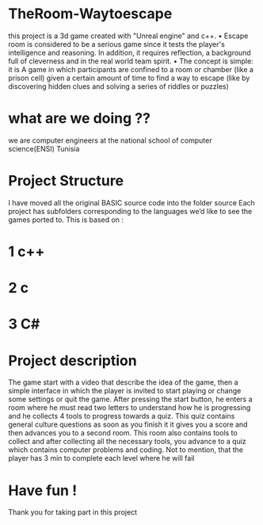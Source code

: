 # TheRoom-Waytoescape
this project is a 3d game created with "Unreal engine" and c++. • Escape room is considered to be a serious game since it tests the player's intelligence and reasoning. In addition, it requires reflection, a background full of cleverness and in the real world team spirit. • The concept is simple: it is A game in which participants are confined to a room or chamber (like a prison cell) given a certain amount of time to find a way to escape (like by discovering hidden clues and solving a series of riddles or puzzles)
# what are we doing ?? 
we are computer engineers at the national school of computer science(ENSI) Tunisia
# Project Structure 
I have moved all the original BASIC source code into the folder source
Each project has subfolders corresponding to the languages we’d like to see the games ported to. This is based on :
# 1 c++
# 2 c
# 3 C#
# Project description
The game start with a video that describe the idea of ​​the game, then a simple interface in which the player is invited to start playing or change some settings or quit the game. After pressing the start button, he enters a room where he must read two letters to understand how he is progressing and he collects 4 tools to progress towards a quiz. This quiz contains general culture questions as soon as you finish it it gives you a score and then advances you to a second room. This room also contains tools to collect and after collecting all the necessary tools, you advance to a quiz which contains computer problems and coding. Not to mention, that the player has 3 min to complete each level where he will fail
# Have fun !
Thank you for taking part in this project 
